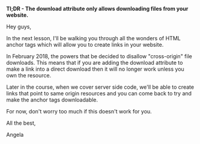 <p><strong>Tl;DR - The download attribute only allows downloading files from your website.</strong></p><p>Hey guys,</p><p>In the next lesson, I'll be walking you through all the wonders of HTML anchor tags which will allow you to create links in your website.</p><p>In February 2018, the powers that be decided to disallow "cross-origin" file downloads. This means that if you are adding the download attribute to make a link into a direct download then it will no longer work unless you own the resource. </p><p>Later in the course, when we cover server side code, we'll be able to create links that point to same origin resources and you can come back to try and make the anchor tags downloadable.</p><p>For now, don't worry too much if this doesn't work for you. </p><p>All the best,</p><p>Angela</p>